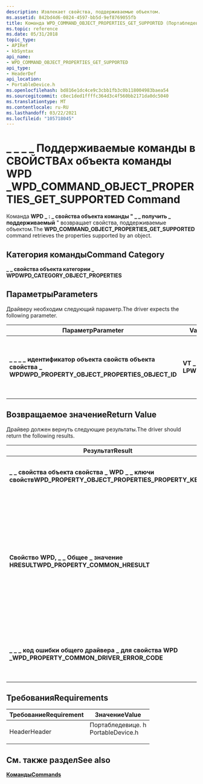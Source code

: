 ```yaml
---
description: Извлекает свойства, поддерживаемые объектом.
ms.assetid: 842bd4d6-0824-4597-bb5d-9ef8769055fb
title: Команда WPD_COMMAND_OBJECT_PROPERTIES_GET_SUPPORTED (Портабледевице. h)
ms.topic: reference
ms.date: 05/31/2018
topic_type:
- APIRef
- kbSyntax
api_name:
- WPD_COMMAND_OBJECT_PROPERTIES_GET_SUPPORTED
api_type:
- HeaderDef
api_location:
- PortableDevice.h
ms.openlocfilehash: bd816e1dc4ce9c3cbb1fb3c0b118004983baea54
ms.sourcegitcommit: c8ec1ded1ffffc364d3c4f560bb2171da0dc5040
ms.translationtype: MT
ms.contentlocale: ru-RU
ms.lasthandoff: 03/22/2021
ms.locfileid: "105718045"
---
```

# <a name="wpd_command_object_properties_get_supported-command"></a><span data-ttu-id="450c3-103">\_ \_ \_ \_ Поддерживаемые команды в СВОЙСТВАх объекта команды WPD \_</span><span class="sxs-lookup"><span data-stu-id="450c3-103">WPD\_COMMAND\_OBJECT\_PROPERTIES\_GET\_SUPPORTED Command</span></span>

<span data-ttu-id="450c3-104">Команда **WPD \_ : \_ свойства объекта команды " \_ \_ получить \_ поддерживаемый** " возвращает свойства, поддерживаемые объектом.</span><span class="sxs-lookup"><span data-stu-id="450c3-104">The **WPD\_COMMAND\_OBJECT\_PROPERTIES\_GET\_SUPPORTED** command retrieves the properties supported by an object.</span></span>

## <a name="command-category"></a><span data-ttu-id="450c3-105">Категория команды</span><span class="sxs-lookup"><span data-stu-id="450c3-105">Command Category</span></span>

<span data-ttu-id="450c3-106">**\_ \_ свойства объекта категории \_ WPD**</span><span class="sxs-lookup"><span data-stu-id="450c3-106">**WPD\_CATEGORY\_OBJECT\_PROPERTIES**</span></span>

## <a name="parameters"></a><span data-ttu-id="450c3-107">Параметры</span><span class="sxs-lookup"><span data-stu-id="450c3-107">Parameters</span></span>

<span data-ttu-id="450c3-108">Драйверу необходим следующий параметр.</span><span class="sxs-lookup"><span data-stu-id="450c3-108">The driver expects the following parameter.</span></span>



| <span data-ttu-id="450c3-109">Параметр</span><span class="sxs-lookup"><span data-stu-id="450c3-109">Parameter</span></span>                                         | <span data-ttu-id="450c3-110">VarType</span><span class="sxs-lookup"><span data-stu-id="450c3-110">VarType</span></span>        | <span data-ttu-id="450c3-111">Описание</span><span class="sxs-lookup"><span data-stu-id="450c3-111">Description</span></span>                                                            |
|---------------------------------------------------|----------------|------------------------------------------------------------------------|
| <span data-ttu-id="450c3-112">**\_ \_ \_ \_ идентификатор объекта свойств объекта свойства \_ WPD**</span><span class="sxs-lookup"><span data-stu-id="450c3-112">**WPD\_PROPERTY\_OBJECT\_PROPERTIES\_OBJECT\_ID**</span></span> | <span data-ttu-id="450c3-113">**VT \_ LPWSTR**</span><span class="sxs-lookup"><span data-stu-id="450c3-113">**VT\_LPWSTR**</span></span> | <span data-ttu-id="450c3-114">Обязательный.</span><span class="sxs-lookup"><span data-stu-id="450c3-114">Required.</span></span> <span data-ttu-id="450c3-115">Идентификатор объекта, который содержит запрошенные свойства.</span><span class="sxs-lookup"><span data-stu-id="450c3-115">The ID of the object that contains the requested properties.</span></span> |



 

## <a name="return-value"></a><span data-ttu-id="450c3-116">Возвращаемое значение</span><span class="sxs-lookup"><span data-stu-id="450c3-116">Return Value</span></span>

<span data-ttu-id="450c3-117">Драйвер должен вернуть следующие результаты.</span><span class="sxs-lookup"><span data-stu-id="450c3-117">The driver should return the following results.</span></span>



| <span data-ttu-id="450c3-118">Результат</span><span class="sxs-lookup"><span data-stu-id="450c3-118">Result</span></span>                                                | <span data-ttu-id="450c3-119">VarType</span><span class="sxs-lookup"><span data-stu-id="450c3-119">VarType</span></span>         | <span data-ttu-id="450c3-120">Описание</span><span class="sxs-lookup"><span data-stu-id="450c3-120">Description</span></span>                                                                                                                                                                                                                                                                                                                                            |
|-------------------------------------------------------|-----------------|--------------------------------------------------------------------------------------------------------------------------------------------------------------------------------------------------------------------------------------------------------------------------------------------------------------------------------------------------------|
| <span data-ttu-id="450c3-121">**\_ \_ свойства объекта свойства \_ WPD \_ \_ ключи свойств**</span><span class="sxs-lookup"><span data-stu-id="450c3-121">**WPD\_PROPERTY\_OBJECT\_PROPERTIES\_PROPERTY\_KEYS**</span></span> | <span data-ttu-id="450c3-122">**VT \_ Unknown**</span><span class="sxs-lookup"><span data-stu-id="450c3-122">**VT\_UNKNOWN**</span></span> | <span data-ttu-id="450c3-123">Обязательный.</span><span class="sxs-lookup"><span data-stu-id="450c3-123">Required.</span></span> <span data-ttu-id="450c3-124">Интерфейс [**ипортабледевицекэйколлектион**](iportabledevicekeycollection.md) , указывающий все поддерживаемые свойства.</span><span class="sxs-lookup"><span data-stu-id="450c3-124">An [**IPortableDeviceKeyCollection**](iportabledevicekeycollection.md) interface that specifies all of the supported properties.</span></span>                                                                                                                                                                                                            |
| <span data-ttu-id="450c3-125">**Свойство WPD, \_ \_ Общее \_ значение HRESULT**</span><span class="sxs-lookup"><span data-stu-id="450c3-125">**WPD\_PROPERTY\_COMMON\_HRESULT**</span></span>                    | <span data-ttu-id="450c3-126">**\_Ошибка VT**</span><span class="sxs-lookup"><span data-stu-id="450c3-126">**VT\_ERROR**</span></span>   | <span data-ttu-id="450c3-127">Обязательный.</span><span class="sxs-lookup"><span data-stu-id="450c3-127">Required.</span></span> <span data-ttu-id="450c3-128">Значение **HRESULT** , указывающее общее число успешных или неудачных попыток.</span><span class="sxs-lookup"><span data-stu-id="450c3-128">An **HRESULT** value that indicates overall success or failure.</span></span> <span data-ttu-id="450c3-129">Возможные значения результата включают в себя [коды ошибок переносных устройств Windows](error-constants.md).</span><span class="sxs-lookup"><span data-stu-id="450c3-129">Possible result values include [Windows Portable Devices error codes](error-constants.md).</span></span> <span data-ttu-id="450c3-130">Если вызывающий объект делает недопустимый запрос, драйвер должен вернуть **HRESULT \_ из \_ Win32 (ошибка \_ не \_ поддерживается)** , но в противном случае не требуется возвращать какое-либо другое результирующее значение.</span><span class="sxs-lookup"><span data-stu-id="450c3-130">If the caller makes an invalid request, the driver should return **HRESULT\_FROM\_WIN32(ERROR\_NOT\_SUPPORTED)** but is otherwise not required to return any other result value.</span></span> |
| <span data-ttu-id="450c3-131">**\_ \_ \_ код ошибки общего драйвера \_ для свойства WPD \_**</span><span class="sxs-lookup"><span data-stu-id="450c3-131">**WPD\_PROPERTY\_COMMON\_DRIVER\_ERROR\_CODE**</span></span>        | <span data-ttu-id="450c3-132">**VT \_ UI4**</span><span class="sxs-lookup"><span data-stu-id="450c3-132">**VT\_UI4**</span></span>     | <span data-ttu-id="450c3-133">Необязательный элемент.</span><span class="sxs-lookup"><span data-stu-id="450c3-133">Optional.</span></span> <span data-ttu-id="450c3-134">Код ошибки, относящийся к драйверу.</span><span class="sxs-lookup"><span data-stu-id="450c3-134">A driver-specific error code.</span></span> <span data-ttu-id="450c3-135">Обычно это используется только для тестирования драйверов или, если все драйверы, устройства и клиенты разработаны вместе.</span><span class="sxs-lookup"><span data-stu-id="450c3-135">This is typically used only for driver testing, or if the driver, device, and client are all designed together.</span></span>                                                                                                                                                                                                |



 

## <a name="requirements"></a><span data-ttu-id="450c3-136">Требования</span><span class="sxs-lookup"><span data-stu-id="450c3-136">Requirements</span></span>



| <span data-ttu-id="450c3-137">Требование</span><span class="sxs-lookup"><span data-stu-id="450c3-137">Requirement</span></span> | <span data-ttu-id="450c3-138">Значение</span><span class="sxs-lookup"><span data-stu-id="450c3-138">Value</span></span> |
|-------------------|---------------------------------------------------------------------------------------------|
| <span data-ttu-id="450c3-139">Header</span><span class="sxs-lookup"><span data-stu-id="450c3-139">Header</span></span><br/> | <dl> <span data-ttu-id="450c3-140"><dt>Портабледевице. h</dt></span><span class="sxs-lookup"><span data-stu-id="450c3-140"><dt>PortableDevice.h</dt></span></span> </dl> |



## <a name="see-also"></a><span data-ttu-id="450c3-141">См. также раздел</span><span class="sxs-lookup"><span data-stu-id="450c3-141">See also</span></span>

<dl> <dt>

[<span data-ttu-id="450c3-142">**Команды**</span><span class="sxs-lookup"><span data-stu-id="450c3-142">**Commands**</span></span>](commands.md)
</dt> </dl>

 

 





